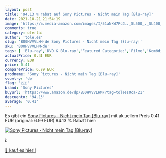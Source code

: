 ```yaml
---
layout: post
title: '94.13 % rabat auf Sony Pictures - Nicht mein Tag [Blu-ray]'
date: 2021-10-21 21:54:19
image: 'https://m.media-amazon.com/images/I/51aNkW7PcDL._SL500_._SL400_.jpg'
comments: true
category: ofertas
author: 'tole.es'
slug: 'B00HVVVLHM-de Sony Pictures - Nicht mein Tag [Blu-ray]'
sku: 'B00HVVVLHM-de'
tags: [ 'Blu-ray','DVD & Blu-ray','Featured Categories','Filme','Komödie & Unterhaltung','sony pictures', ]
actualPrice: 0.41 EUR
currency: EUR
price: 0.41
comparePrice: 6.99 EUR
prodname: 'Sony Pictures - Nicht mein Tag [Blu-ray]'
country: 'de'
flag: '🇩🇪'
brand: 'Sony Pictures'
buyurl: 'https://www.amazon.de/dp/B00HVVVLHM/?tag=tolees0ca-21'
descuento: '94.13'
average: '0.41'
---
```


Es gibt ein [Sony Pictures - Nicht mein Tag [Blu-ray]](https://www.amazon.de/dp/B00HVVVLHM/?tag=tolees0ca-21) mit aktuellem Preis 0.41 EUR (original: 6.99 EUR) 94.13 % Rabatt hier:

[![Sony Pictures - Nicht mein Tag [Blu-ray]](https://m.media-amazon.com/images/I/51aNkW7PcDL._SL500_._SL400_.jpg)](https://www.amazon.de/dp/B00HVVVLHM/?tag=tolees0ca-21)

ℹ️:


[🛒 kauf es hier!!](https://www.amazon.de/dp/B00HVVVLHM/?tag=tolees0ca-21)
